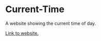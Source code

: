 # Current-Time
A website showing the current time of day.

[Link to website.](https://nahinojo.github.io/current-date/)
